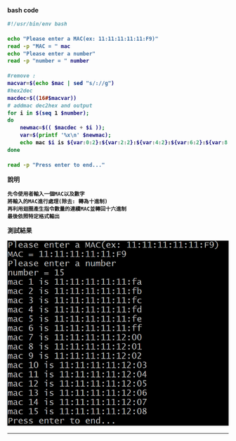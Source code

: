 <strong>bash code<strong>
```bash
#!/usr/bin/env bash

echo "Please enter a MAC(ex: 11:11:11:11:11:F9)"
read -p "MAC = " mac
echo "Please enter a number"
read -p "number = " number

#remove :
macvar=$(echo $mac | sed "s/://g")
#hex2dec
macdec=$((16#$macvar))
# addmac dec2hex and output
for i in $(seq 1 $number);
do
	newmac=$(( $macdec + $i ));
	var=$(printf '%x\n' $newmac);
	echo mac $i is ${var:0:2}:${var:2:2}:${var:4:2}:${var:6:2}:${var:8:2}:${var:10:2};
done

read -p "Press enter to end..." 

```

說明

<pre><code>先令使用者輸入一個MAC以及數字
將輸入的MAC進行處理(除去: 轉為十進制)
再利用迴圈產生指令數量的連續MAC並轉回十六進制
最後依照特定格式輸出
</code></pre>

測試結果

![image](https://github.com/HongScarlet/homework/blob/master/bash/img/02createMAC.png)


***



